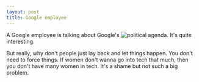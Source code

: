 ```yaml
---
layout: post
title: Google employee
---
```


A Google employee is talking about Google's ![political agenda](http://gizmodo.com/exclusive-heres-the-full-10-page-anti-diversity-screed-1797564320). It's quite interesting.

But really, why don't people just lay back and let things happen. You don't need to force things. If women don't wanna go into tech that much, then you don't have many women in tech. It's a shame but not such a big problem.
